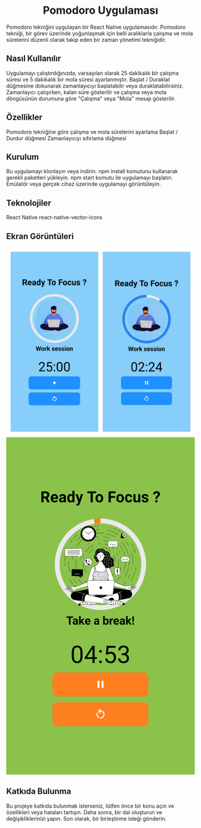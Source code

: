 
<h1 align="center">Pomodoro Uygulaması </h1>
Pomodoro tekniğini uygulayan bir React Native uygulamasıdır. Pomodoro tekniği, bir görev üzerinde yoğunlaşmak için belli aralıklarla çalışma ve mola sürelerini düzenli olarak takip eden bir zaman yönetimi tekniğidir.

## Nasıl Kullanılır

Uygulamayı çalıştırdığınızda, varsayılan olarak 25 dakikalık bir çalışma süresi ve 5 dakikalık bir mola süresi ayarlanmıştır. Başlat / Duraklat düğmesine dokunarak zamanlayıcıyı başlatabilir veya duraklatabilirsiniz. Zamanlayıcı çalışırken, kalan süre gösterilir ve çalışma veya mola döngüsünün durumuna göre "Çalışma" veya "Mola" mesajı gösterilir.

## Özellikler
Pomodoro tekniğine göre çalışma ve mola sürelerini ayarlama
Başlat / Durdur düğmesi
Zamanlayıcıyı sıfırlama düğmesi
## Kurulum
Bu uygulamayı klonlayın veya indirin.
npm install komutunu kullanarak gerekli paketleri yükleyin.
npm start komutu ile uygulamayı başlatın.
Emülatör veya gerçek cihaz üzerinde uygulamayı görüntüleyin.
## Teknolojiler
React Native
react-native-vector-icons


## Ekran Görüntüleri
![github](/src/assets/Pomodoro.jpg)
![github](/src/assets/Pomodoro2.jpg)




## Katkıda Bulunma
Bu projeye katkıda bulunmak isterseniz, lütfen önce bir konu açın ve özellikleri veya hataları tartışın. Daha sonra, bir dal oluşturun ve değişikliklerinizi yapın. Son olarak, bir birleştirme isteği gönderin.
